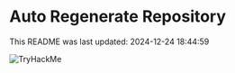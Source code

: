 # Auto Regenerate Repository

This README was last updated: 2024-12-24 18:44:59

 ![TryHackMe](https://tryhackme.com/badge/533634)
